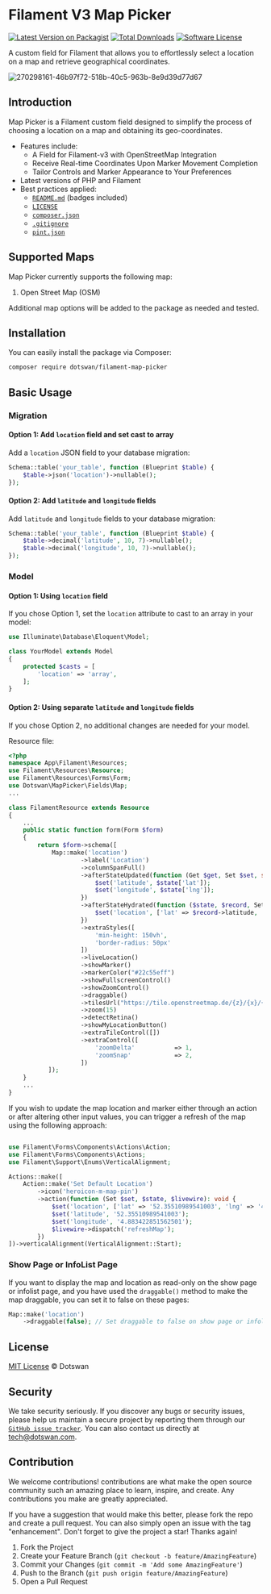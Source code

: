 # Filament V3 Map Picker

[![Latest Version on Packagist][ico-version]][link-packagist]
[![Total Downloads][ico-downloads]][link-downloads]
[![Software License][ico-license]][link-license]


A custom field for Filament that allows you to effortlessly select a location on a map and retrieve geographical coordinates.


![270298161-46b97f72-518b-40c5-963b-8e9d39d77d67](https://github.com/dotswan/map-picker/assets/20874565/a5dbda7b-b5c1-4038-9bf9-7a0a4c8ff632)


## Introduction 

Map Picker is a Filament custom field designed to simplify the process of choosing a location on a map and obtaining its geo-coordinates.

* Features include: 
   * A Field for Filament-v3 with OpenStreetMap Integration
   * Receive Real-time Coordinates Upon Marker Movement Completion
   * Tailor Controls and Marker Appearance to Your Preferences
* Latest versions of PHP and Filament
* Best practices applied:
  * [`README.md`][link-readme] (badges included)
  * [`LICENSE`][link-license]
  * [`composer.json`][link-composer-json]
  * [`.gitignore`][link-gitignore]
  * [`pint.json`][link-pint]

## Supported Maps

Map Picker currently supports the following map:

1. Open Street Map (OSM)

Additional map options will be added to the package as needed and tested.

## Installation

You can easily install the package via Composer:

```bash
composer require dotswan/filament-map-picker
```

## Basic Usage

### Migration

#### Option 1: Add `location` field and set cast to array

Add a `location` JSON field to your database migration:

```php
Schema::table('your_table', function (Blueprint $table) {
    $table->json('location')->nullable();
});
```

#### Option 2: Add `latitude` and `longitude` fields

Add `latitude` and `longitude` fields to your database migration:

```php
Schema::table('your_table', function (Blueprint $table) {
    $table->decimal('latitude', 10, 7)->nullable();
    $table->decimal('longitude', 10, 7)->nullable();
});
```

### Model

#### Option 1: Using `location` field

If you chose Option 1, set the `location` attribute to cast to an array in your model:

```php
use Illuminate\Database\Eloquent\Model;

class YourModel extends Model
{
    protected $casts = [
        'location' => 'array',
    ];
}
```

#### Option 2: Using separate `latitude` and `longitude` fields

If you chose Option 2, no additional changes are needed for your model.



Resource file:

```php
<?php
namespace App\Filament\Resources;
use Filament\Resources\Resource;
use Filament\Resources\Forms\Form;
use Dotswan\MapPicker\Fields\Map;
...

class FilamentResource extends Resource
{
    ...
    public static function form(Form $form)
    {
        return $form->schema([
            Map::make('location')
                    ->label('Location')
                    ->columnSpanFull()
                    ->afterStateUpdated(function (Get $get, Set $set, string|array|null $old, ?array $state): void {
                        $set('latitude', $state['lat']);
                        $set('longitude', $state['lng']);
                    })
                    ->afterStateHydrated(function ($state, $record, Set $set): void {
                        $set('location', ['lat' => $record->latitude, 'lng' => $record->longitude]);
                    })
                    ->extraStyles([
                        'min-height: 150vh',
                        'border-radius: 50px'
                    ])
                    ->liveLocation()
                    ->showMarker()
                    ->markerColor("#22c55eff")
                    ->showFullscreenControl()
                    ->showZoomControl()
                    ->draggable()
                    ->tilesUrl("https://tile.openstreetmap.de/{z}/{x}/{y}.png")
                    ->zoom(15)
                    ->detectRetina()
                    ->showMyLocationButton()
                    ->extraTileControl([])
                    ->extraControl([
                        'zoomDelta'           => 1,
                        'zoomSnap'            => 2,
                    ])
           ]);
    }
    ...
}
```

If you wish to update the map location and marker either through an action or after altering other input values, you can trigger a refresh of the map using the following approach:

```php

use Filament\Forms\Components\Actions\Action;
use Filament\Forms\Components\Actions;
use Filament\Support\Enums\VerticalAlignment;

Actions::make([
    Action::make('Set Default Location')
        ->icon('heroicon-m-map-pin')
        ->action(function (Set $set, $state, $livewire): void {
            $set('location', ['lat' => '52.35510989541003', 'lng' => '4.883422851562501']);
            $set('latitude', '52.35510989541003');
            $set('longitude', '4.883422851562501');
            $livewire->dispatch('refreshMap');
        })
])->verticalAlignment(VerticalAlignment::Start);

```
### Show Page or InfoList Page

If you want to display the map and location as read-only on the show page or infolist page, and you have used the `draggable()` method to make the map draggable, you can set it to false on these pages:

```php
Map::make('location')
    ->draggable(false); // Set draggable to false on show page or infolist page
```

## License

[MIT License](LICENSE.md) © Dotswan

## Security

We take security seriously. If you discover any bugs or security issues, please help us maintain a secure project by reporting them through our [`GitHub issue tracker`][link-github-issue]. You can also contact us directly at [tech@dotswan.com](mailto:tech@dotswan.com).

## Contribution

We welcome contributions! contributions are what make the open source community such an amazing place to learn, inspire, and create. Any contributions you make are greatly appreciated.

If you have a suggestion that would make this better, please fork the repo and create a pull request. You can also simply open an issue with the tag "enhancement". Don't forget to give the project a star! Thanks again!

1. Fork the Project
2. Create your Feature Branch (`git checkout -b feature/AmazingFeature`)
3. Commit your Changes (`git commit -m 'Add some AmazingFeature'`)
4. Push to the Branch (`git push origin feature/AmazingFeature`)
5. Open a Pull Request


[ico-version]: https://img.shields.io/packagist/v/dotswan/filament-map-picker.svg?style=flat-square
[ico-license]: https://img.shields.io/badge/license-MIT-brightgreen.svg?style=flat-square
[ico-downloads]: https://img.shields.io/packagist/dt/dotswan/filament-map-picker.svg?style=flat-square

[link-workflow-test]: https://github.com/dotswan/filament-map-picker/actions/workflows/ci.yml
[link-packagist]: https://packagist.org/packages/dotswan/filament-map-picker
[link-license]: https://github.com/dotswan/filament-map-picker/blob/master/LICENSE.md
[link-downloads]: https://packagist.org/packages/dotswan/filament-map-picker
[link-readme]: https://github.com/dotswan/filament-map-picker/blob/master/README.md
[link-github-issue]: https://github.com/dotswan/filament-map-picker/issues
[link-docs]: https://github.com/dotswan/filament-map-picker/blob/master/docs/openapi.yaml
[link-composer-json]: https://github.com/dotswan/filament-map-picker/blob/master/composer.json
[link-gitignore]: https://github.com/dotswan/filament-map-picker/blob/master/.gitignore
[link-pint]: https://github.com/dotswan/filament-map-picker/blob/master/pint.json
[link-author]: https://github.com/dotswan
